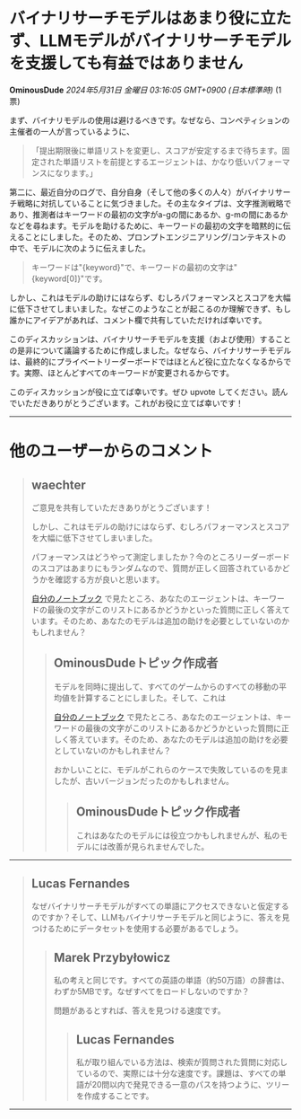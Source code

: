 # バイナリサーチモデルはあまり役に立たず、LLMモデルがバイナリサーチモデルを支援しても有益ではありません

**OminousDude** *2024年5月31日 金曜日 03:16:05 GMT+0900 (日本標準時)* (1票)

まず、バイナリモデルの使用は避けるべきです。なぜなら、コンペティションの主催者の一人が言っているように、

> 「提出期限後に単語リストを変更し、スコアが安定するまで待ちます。固定された単語リストを前提とするエージェントは、かなり低いパフォーマンスになります。」

第二に、最近自分のログで、自分自身（そして他の多くの人々）がバイナリサーチ戦略に対抗していることに気づきました。その主なタイプは、文字推測戦略であり、推測者はキーワードの最初の文字がa-gの間にあるか、g-mの間にあるかなどを尋ねます。モデルを助けるために、キーワードの最初の文字を暗黙的に伝えることにしました。そのため、プロンプトエンジニアリング/コンテキストの中で、モデルに次のように伝えました。

> キーワードは"{keyword}"で、キーワードの最初の文字は"{keyword[0]}"です。

しかし、これはモデルの助けにはならず、むしろパフォーマンスとスコアを大幅に低下させてしまいました。なぜこのようなことが起こるのか理解できず、もし誰かにアイデアがあれば、コメント欄で共有していただければ幸いです。

このディスカッションは、バイナリサーチモデルを支援（および使用）することの是非について議論するために作成しました。なぜなら、バイナリサーチモデルは、最終的にプライベートリーダーボードではほとんど役に立たなくなるからです。実際、ほとんどすべてのキーワードが変更されるからです。

このディスカッションが役に立てば幸いです。ぜひ upvote してください。読んでいただきありがとうございます。これがお役に立てば幸いです！

---
# 他のユーザーからのコメント

> ## waechter
> 
> ご意見を共有していただきありがとうございます！
> 
> しかし、これはモデルの助けにはならず、むしろパフォーマンスとスコアを大幅に低下させてしまいました。
> 
> パフォーマンスはどうやって測定しましたか？今のところリーダーボードのスコアはあまりにもランダムなので、質問が正しく回答されているかどうかを確認する方が良いと思います。
> 
> [自分のノートブック](https://www.kaggle.com/code/waechter/llm-20-questions-leaderbord-analyze-best-agents?scriptVersionId=180667811&cellId=30) で見たところ、あなたのエージェントは、キーワードの最後の文字がこのリストにあるかどうかといった質問に正しく答えています。そのため、あなたのモデルは追加の助けを必要としていないのかもしれません？
> 
> 
> 
> > ## OminousDudeトピック作成者
> > 
> > モデルを同時に提出して、すべてのゲームからのすべての移動の平均値を計算することにしました。そして、これは
> > 
> > [自分のノートブック](https://www.kaggle.com/code/waechter/llm-20-questions-leaderbord-analyze-best-agents?scriptVersionId=180667811&cellId=30) で見たところ、あなたのエージェントは、キーワードの最後の文字がこのリストにあるかどうかといった質問に正しく答えています。そのため、あなたのモデルは追加の助けを必要としていないのかもしれません？
> > 
> > おかしいことに、モデルがこれらのケースで失敗しているのを見ましたが、古いバージョンだったのかもしれません。
> > 
> > 
> > > ## OminousDudeトピック作成者
> > > 
> > > これはあなたのモデルには役立つかもしれませんが、私のモデルには改善が見られませんでした。
> > > 
> > > 
> > > 
---
> ## Lucas Fernandes
> 
> なぜバイナリサーチモデルがすべての単語にアクセスできないと仮定するのですか？そして、LLMもバイナリサーチモデルと同じように、答えを見つけるためにデータセットを使用する必要があるでしょう。
> 
> 
> 
> > ## Marek Przybyłowicz
> > 
> > 私の考えと同じです。すべての英語の単語（約50万語）の辞書は、わずか5MBです。なぜすべてをロードしないのですか？
> > 
> > 問題があるとすれば、答えを見つける速度です。
> > 
> > 
> > 
> > > ## Lucas Fernandes
> > > 
> > > 私が取り組んでいる方法は、検索が質問された質問に対応しているので、実際には十分な速度です。課題は、すべての単語が20問以内で発見できる一意のパスを持つように、ツリーを作成することです。
> > > 
> > > 
> > > 
---

